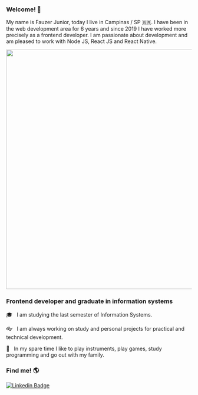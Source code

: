 ### Welcome! 🤟

My name is Fauzer Junior, today I live in Campinas / SP 🇧🇷. I have been in the web development area for 6 years and since 2019 I have worked more precisely as a frontend developer.
I am passionate about development and am pleased to work with Node JS, React JS and React Native.


<img src="https://imgur.com/ybkjsUJ.png" width="650" />

### Frontend developer and graduate in information systems

<p>🎓 &nbsp; I am studying the last semester of Information Systems.</p>
<p>👓 &nbsp; I am always working on study and personal projects for practical and technical development.</p>
<p>🎸 &nbsp; In my spare time I like to play instruments, play games, study programming and go out with my family.</p>

### Find me! 🌎

[![Linkedin Badge](https://img.shields.io/badge/-LinkedIn-blue?style=flat-square&logo=Linkedin&logoColor=white&link=https://www.linkedin.com/in/fauzerjunnior)](https://www.linkedin.com/in/fauzerjunnior)
